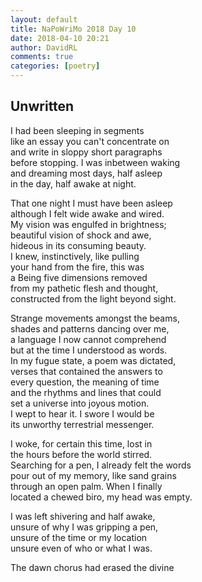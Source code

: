 ```yaml
---  
layout: default  
title: NaPoWriMo 2018 Day 10  
date: 2018-04-10 20:21  
author: DavidRL  
comments: true  
categories: [poetry] 
---  
```

## Unwritten  

I had been sleeping in segments  
like an essay you can't concentrate on  
and write in sloppy short paragraphs  
before stopping. I was inbetween waking  
and dreaming most days, half asleep  
in the day, half awake at night.  

That one night I must have been asleep  
although I felt wide awake and wired.  
My vision was engulfed in brightness;  
beautiful vision of shock and awe,  
hideous in its consuming beauty.  
I knew, instinctively, like pulling  
your hand from the fire, this was  
a Being five dimensions removed  
from my pathetic flesh and thought,  
constructed from the light beyond sight.  

Strange movements amongst the beams,  
shades and patterns dancing over me,  
a language I now cannot comprehend  
but at the time I understood as words.  
In my fugue state, a poem was dictated,  
verses that contained the answers to  
every question, the meaning of time  
and the rhythms and lines that could  
set a universe into joyous motion.  
I wept to hear it. I swore I would be  
its unworthy terrestrial messenger.  

I woke, for certain this time, lost in  
the hours before the world stirred.  
Searching for a pen, I already felt the words  
pour out of my memory, like sand grains  
through an open palm. When I finally  
located a chewed biro, my head was empty.  

I was left shivering and half awake,  
unsure of why I was gripping a pen,  
unsure of the time or my location  
unsure even of who or what I was.  

The dawn chorus had erased the divine  
